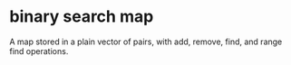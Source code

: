 # binary search map

A map stored in a plain vector of pairs, with add, remove, find, and range find operations.
